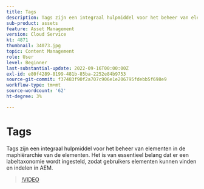 ```yaml
---
title: Tags
description: Tags zijn een integraal hulpmiddel voor het beheer van elementen in de maphiërarchie van de elementen. Het is van essentieel belang dat er een labeltaxonomie wordt ingesteld, zodat gebruikers elementen kunnen vinden en indelen in AEM.
sub-product: assets
feature: Asset Management
version: Cloud Service
kt: 4871
thumbnail: 34073.jpg
topic: Content Management
role: User
level: Beginner
last-substantial-update: 2022-09-16T00:00:00Z
exl-id: e80f4289-8199-481b-85ba-2252e84b9753
source-git-commit: f37483f90f2a707c906e1e206795fdebb5f698e9
workflow-type: tm+mt
source-wordcount: '62'
ht-degree: 3%

---
```


# Tags

Tags zijn een integraal hulpmiddel voor het beheer van elementen in de maphiërarchie van de elementen. Het is van essentieel belang dat er een labeltaxonomie wordt ingesteld, zodat gebruikers elementen kunnen vinden en indelen in AEM.

>[!VIDEO](https://video.tv.adobe.com/v/34073/?quality=12&learn=on&hidetitle=true)
